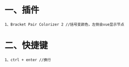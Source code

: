 # 一、插件

```
1、Bracket Pair Colorizer 2 //括号变颜色，左侧会vue显示节点
```

# 二、快捷键

```
1、ctrl + enter //换行
```

